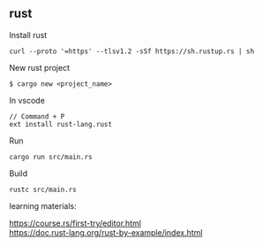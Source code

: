 ## rust

Install rust

```
curl --proto '=https' --tlsv1.2 -sSf https://sh.rustup.rs | sh
```

New rust project

```
$ cargo new <project_name>
```

In vscode

```
// Command + P
ext install rust-lang.rust
```

Run

```
cargo run src/main.rs
```

Build

```
rustc src/main.rs
```



learning materials:

https://course.rs/first-try/editor.html  
https://doc.rust-lang.org/rust-by-example/index.html